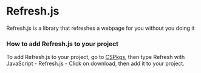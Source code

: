 <h1>Refresh.js</h1>
Refresh.js is a library that refreshes a webpage for you without you doing it 
<h3>How to add Refresh.js to your project</h3>
To add Refresh.js to your project, go to <a href="https://cspkgs.calvins2.repl.co">CSPkgs</a>, then type Refresh with JavaScript - Refresh.js - Click on download, then add it to your project.
